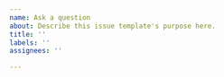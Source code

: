 ```yaml
---
name: Ask a question
about: Describe this issue template's purpose here.
title: ''
labels: ''
assignees: ''

---
```



